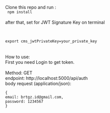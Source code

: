 Clone this repo and run :
<br>
<code>
npm install
</code>
<br><br>
after that, set for JWT Signature Key on terminal

<br>
<code>
export cms_jwtPrivateKey=your_private_key
</code>
<br><br>
How to use:<br>
First you need Login to get token.<br>
<br>
Method: GET<br>
endpoint: http://localhost:5000/api/auth<br>
body request (application/json):<br>
<code>
{
email: brtgz.id@gmail.com,
password: 1234567
}
</code>

